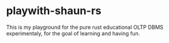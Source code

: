 # playwith-shaun-rs
This is my playground for the pure rust educational OLTP DBMS experimentaly, for the goal of learning and having fun.
